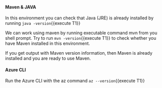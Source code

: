 #### Maven & JAVA
In this environment you can check that Java (JRE) is already installed by running `java -version`{{execute T1}}

We can work using maven by running executable command mvn from you shell prompt. Try to run `mvn -version`{{execute T1}} to check whether you have Maven installed in this environment.

If you get output with Maven version information, then Maven is already installed and you are ready to use Maven.

#### Azure CLI
Run the Azure CLI with the az command `az --version`{{execute T1}}